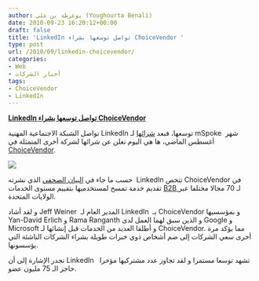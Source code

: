 ```yaml
---
author: يوغرطة بن علي (Youghourta Benali)
date: 2010-09-23 16:20:12+00:00
draft: false
title: 'LinkedIn تواصل توسعها بشراء ChoiceVendor '
type: post
url: /2010/09/linkedin-choicevendor/
categories:
- Web
- أخبار الشركات
tags:
- ChoiceVendor
- LinkedIn
---
```


**[LinkedIn تواصل توسعها بشراء ChoiceVendor]( http://www.it-scoop.com/2010/09/linkedin-choicevendor/)**


تواصل الشبكة الاجتماعية المهنية LinkedIn توسعها، فبعد [شرائها](http://www.it-scoop.com/2010/08/linkedin-acquires-mspoke/) لـ mSpoke  شهر أغسطس الماضي، ها هي اليوم تعلن عن شرائها لشركة أخرى المتمثلة في [ChoiceVendor](http://www.choicevendor.com/).


[![](http://www.it-scoop.com/wp-content/uploads/2010/09/LinkedIn-ChoiceVendor.png)
]( http://www.it-scoop.com/2010/09/linkedin-choicevendor/)


حسب ما جاء في [البيان الصحفي](http://www.businesswire.com/news/home/20100923005446/en) الذي نشرته  LinkedIn تتخص ChoiceVendor في تقديم خدمة تمسح لمستخدميها بتقييم مستوى الخدمات [B2B ](http://en.wikipedia.org/wiki/Business-to-business) لـ 70 مجالا مختلفا عبر الولايات المتحدة.

و لقد أشاد Jeff Weiner  المدير العام لـ LinkedIn  بـ ChoiceVendor و بمؤسسيها Yan-David Erlich و Rama Ranganth و الذين سبق لهما العمل لدى Google و Microsoft و أطلقا العديد من الخدمات قبل إنشائها لـ ChoiceVendor. مما يؤكد مرة أخرى سعي الشركات إلى ضم أشخاص ذوي خبرات طويلة بشراء الشركات الناشئة التي يؤسسونها.

تجدر الإشارة إلى أن LinkedIn   تشهد توسعا مستمرا و لقد تجاوز عدد مشتركيها مؤخرا حاجز الـ 75 مليون عضو.
